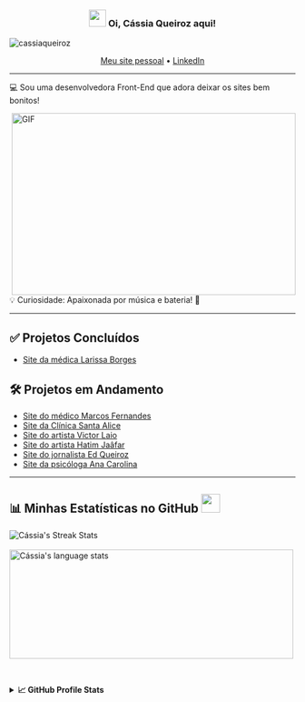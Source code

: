 <!-- Título e Saudação -->
<h3 align="center"><img src="https://raw.githubusercontent.com/MartinHeinz/MartinHeinz/master/wave.gif" width="30px"> Oi, Cássia Queiroz aqui!</h3>

<!-- Visualizações do Perfil -->
<p align="left"> <img src="https://komarev.com/ghpvc/?username=cassiaqueiroz&label=Profile%20views&color=0e75b6&style=flat" alt="cassiaqueiroz" /> </p>

<p align="center">
  <a href="https://devcassiaqueiroz.com.br">Meu site pessoal</a> •
  <a href="https://www.linkedin.com/in/cassia-queiroz/">LinkedIn</a>
</p>

<!-- Sobre Mim -->
---
💻 Sou uma desenvolvedora Front-End que adora deixar os sites bem bonitos!

<img align="right" alt="GIF" src="./code.gif" width="500" height="320" />

💡 Curiosidade: Apaixonada por música e bateria! 🥁

---

<!-- Seção de Projetos -->
## ✅ Projetos Concluídos
- [Site da médica Larissa Borges](https://dralarissaborges.com.br)

## 🛠️ Projetos em Andamento
- [Site do médico Marcos Fernandes](https://drmarcosfernandes.com)
- [Site da Clínica Santa Alice](https://cassiaqueiroz.github.io/clinica-santa-alice/) 
- [Site do artista Victor Laio](https://cassiaqueiroz.github.io/vlaio/) 
- [Site do artista Hatim Jaâfar](https://cassiaqueiroz.github.io/hatim-jaafar/) 
- [Site do jornalista Ed Queiroz](https://cassiaqueiroz.github.io/ed-queiroz/)
- [Site da psicóloga Ana Carolina](https://cassiaqueiroz.github.io/ana-carolina/) 

---

<!-- Estatísticas do GitHub -->
## 📊 Minhas Estatísticas no GitHub <img src="https://i.pinimg.com/originals/65/c4/f4/65c4f452571be1261e9c623f7da488ac.gif" width="33px">

<div>
  <img align="center" src="https://github-readme-streak-stats.herokuapp.com/?user=cassiaqueiroz" alt="Cássia's Streak Stats" />
</div>

<br/>

<div>
  <img align="center" src="https://github-readme-stats.vercel.app/api/top-langs?username=cassiaqueiroz&langs_count=10&show_icons=true&locale=en&layout=compact&theme=light" alt="Cássia's language stats" height="192px" width="500px"/>
</div>

<br/> <!-- Linha em branco para espaçamento -->

<details>
  <summary><b>📈 GitHub Profile Stats</b></summary>
  <img src="https://github-readme-stats.anuraghazra1.vercel.app/api?username=cassiaqueiroz&show_icons=true" />
</details>
